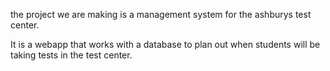 the project we are making is a management system for the ashburys test center. 

It is a webapp that works with a database to plan out when students will be taking tests in the test center. 

